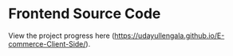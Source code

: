 # Frontend Source Code

View the project progress here (https://udayullengala.github.io/E-commerce-Client-Side/).
